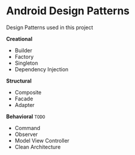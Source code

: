 # Android Design Patterns

Design Patterns used in this project

**Creational**

* Builder
* Factory
* Singleton
* Dependency Injection

**Structural**

* Composite
* Facade
* Adapter

**Behavioral** `TODO`

* Command 
* Observer
* Model View Controller
* Clean Architecture